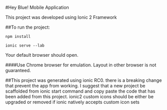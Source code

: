 #Hey Blue! Mobile Application

This project was developed using Ionic 2 Framework

##To run the project:	

```npm install```

```ionic serve --lab```

Your default browser should open.

####Use Chrome browser for emulation. Layout in other browser is not guaranteed.
	
##This project was generated using ionic RC0. there is a breaking change that prevent the app from working. I suggest that a new project be scaffolded from ionic start command and copy paste the code that has been added from this project. ionic2 custom icons should be either be upgraded or removed if ionic natively accepts custom icon sets
